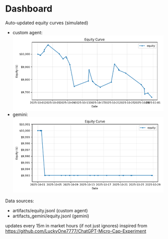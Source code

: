 # Dashboard

Auto-updated equity curves (simulated)

- custom agent: ![Equity Curve](artifacts/equity.png?v=83bdbd1)
- gemini: ![Equity Curve (Gemini)](artifacts_gemini/equity.png?v=83bdbd1)

Data sources:
- artifacts/equity.jsonl (custom agent)
- artifacts_gemini/equity.jsonl (gemini)

updates every 15m in market hours (if not just ignores)
inspired from https://github.com/LuckyOne7777/ChatGPT-Micro-Cap-Experiment